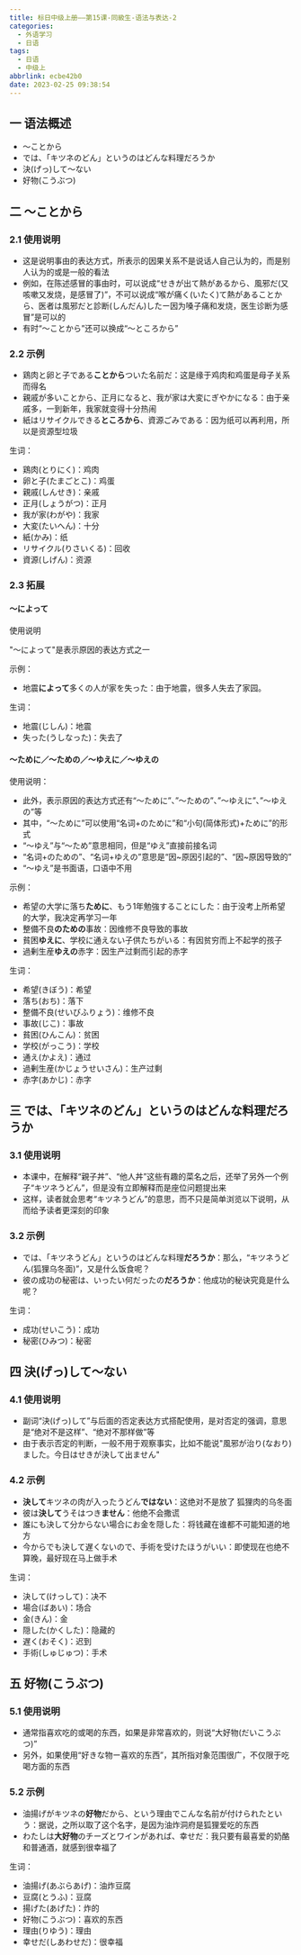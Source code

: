 ```yaml
---
title: 标日中级上册——第15课-同級生-语法与表达-2
categories:
  - 外语学习
  - 日语
tags:
  - 日语
  - 中级上
abbrlink: ecbe42b0
date: 2023-02-25 09:38:54
---
```

## 一 语法概述

* ～ことから
* では、「キツネのどん」というのはどんな料理だろうか
* 決(げっ)して～ない
* 好物(こうぶつ)

<!--more-->

## 二 ～ことから

### 2.1 使用说明

* 这是说明事由的表达方式，所表示的因果关系不是说话人自己认为的，而是别人认为的或是一般的看法
* 例如，在陈述感冒的事由时，可以说成“せきが出て熱があるから、風邪だ(又咳嗽又发烧，是感冒了)”，不可以说成“喉が痛く(いたく)て熱があることから、医者は風邪だと診断(しんだん)したー因为嗓子痛和发烧，医生诊断为感冒”是可以的
* 有时“～ことから”还可以换成“～ところから”

### 2.2 示例

* 鶏肉と卵と子である**ことから**ついた名前だ：这是缘于鸡肉和鸡蛋是母子关系而得名
* 親戚が多いことから、正月になると、我が家は大変にぎやかになる：由于亲戚多，一到新年，我家就变得十分热闹
* 紙はリサイクルできる**ところから**、資源ごみである：因为纸可以再利用，所以是资源型垃圾

生词：

* 鶏肉(とりにく)：鸡肉
* 卵と子(たまごとこ)：鸡蛋
* 親戚(しんせき)：亲戚
* 正月(しょうがつ)：正月
* 我が家(わがや)：我家
* 大変(たいへん)：十分
* 紙(かみ)：纸
* リサイクル(りさいくる)：回收
* 資源(しげん)：资源

### 2.3 拓展

#### ～によって

使用说明

"～によって"是表示原因的表达方式之一

示例：

* 地震**によって**多くの人が家を失った：由于地震，很多人失去了家园。

生词：

* 地震(じしん)：地震
* 失った(うしなった)：失去了

#### ～ために／～ための／～ゆえに／～ゆえの

使用说明：

* 此外，表示原因的表达方式还有“～ために”、”～ための”、”～ゆえに”、”～ゆえの”等
* 其中，“～ために”可以使用“名词+のために”和“小句(简体形式)+ために”的形式
* “～ゆえ”与“～ため”意思相同，但是“ゆえ”直接前接名词
* “名词+のための”、“名词+ゆえの”意思是“因~原因引起的”、“因~原因导致的”
* “～ゆえ”是书面语，口语中不用

示例：

* 希望の大学に落ち**ために**、もう1年勉強することにした：由于没考上所希望的大学，我决定再学习一年
* 整備不良**のための**事故：因维修不良导致的事故
* 貧困**ゆえに**、学校に通えない子供たちがいる：有因贫穷而上不起学的孩子
* 過剰生産**ゆえの**赤字：因生产过剩而引起的赤字

生词：

* 希望(きぼう)：希望
* 落ち(おち)：落下
* 整備不良(せいびふりょう)：维修不良
* 事故(じこ)：事故
* 貧困(ひんこん)：贫困
* 学校(がっこう)：学校
* 通え(かよえ)：通过
* 過剰生産(かじょうせいさん)：生产过剩
* 赤字(あかじ)：赤字

## 三 では、「キツネのどん」というのはどんな料理だろうか

### 3.1 使用说明

* 本课中，在解释“親子丼”、“他人丼”这些有趣的菜名之后，还举了另外一个例子“キツネうどん”，但是没有立即解释而是座位问题提出来
* 这样，读者就会思考“キツネうどん”的意思，而不只是简单浏览以下说明，从而给予读者更深刻的印象

### 3.2 示例

* では、「キツネうどん」というのはどんな料理**だろうか**：那么，“キツネうどん(狐狸乌冬面)”，又是什么饭食呢？
* 彼の成功の秘密は、いったい何だったの**だろうか**：他成功的秘诀究竟是什么呢？

生词：

* 成功(せいこう)：成功
* 秘密(ひみつ)：秘密

## 四 決(げっ)して～ない

### 4.1 使用说明

* 副词“決(げっ)して”与后面的否定表达方式搭配使用，是对否定的强调，意思是“绝对不是这样”、“绝对不那样做”等
* 由于表示否定的判断，一般不用于观察事实，比如不能说"風邪が治り(なおり)ました。今日はせきが決して出ません"

### 4.2 示例

* **決して**キツネの肉が入ったうどん**ではない**：这绝对不是放了 狐狸肉的乌冬面
* 彼は**決して**うそはつき**ません**：他绝不会撒谎
* 誰にも決して分からない場合にお金を隠した：将钱藏在谁都不可能知道的地方
* 今からでも決して遅くないので、手術を受けたほうがいい：即使现在也绝不算晚，最好现在马上做手术

生词：

* 決して(けっして)：决不
* 場合(ばあい)：场合
* 金(きん)：金
* 隠した(かくした)：隐藏的
* 遅く(おそく)：迟到
* 手術(しゅじゅつ)：手术

## 五 好物(こうぶつ)

### 5.1 使用说明

* 通常指喜欢吃的或喝的东西，如果是非常喜欢的，则说“大好物(だいこうぶつ)”
* 另外，如果使用“好きな物ー喜欢的东西”，其所指对象范围很广，不仅限于吃喝方面的东西

### 5.2 示例

* 油揚げがキツネの**好物**だから、という理由でこんな名前が付けられたという：据说，之所以取了这个名字，是因为油炸洞府是狐狸爱吃的东西
* わたしは**大好物**のチーズとワインがあれば、幸せだ：我只要有最喜爱的奶酪和普通酒，就感到很幸福了

生词：

* 油揚げ(あぶらあげ)：油炸豆腐
* 豆腐(とうふ)：豆腐
* 揚げた(あげた)：炸的
* 好物(こうぶつ)：喜欢的东西
* 理由(りゆう)：理由
* 幸せだ(しあわせだ)：很幸福